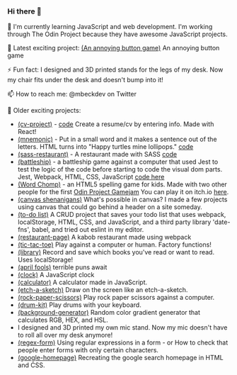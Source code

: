 ### Hi there 👋
🌱 I'm currently learning JavaScript and web development. I'm working through The Odin Project because they have awesome JavaScript projects.

🔭 Latest exciting project: [(An annoying button game)](https://mbeckdev.github.io/javascript-mini-projects/) An annoying button game

⚡ Fun fact: I designed and 3D printed stands for the legs of my desk. Now my chair fits under the desk and doesn't bump into it!

📫 How to reach me: @mbeckdev on Twitter

🔭 Older exciting projects: 
- [(cv-project)](https://mbeckdev.github.io/cv-project/) - [code](https://github.com/mbeckdev/cv-project) Create a resume/cv by entering info. Made with React!
- [(mnemonic)](https://mbeckdev.github.io/mnemonic/) - Put in a small word and it makes a sentence out of the letters. HTML turns into "Happy turtles mine lollipops." [code](https://github.com/mbeckdev/mnemonic)
- [(sass-restaurant)](https://mbeckdev.github.io/sass-restaurant/)  -  A restaurant made with SASS [code](https://github.com/mbeckdev/sass-restaurant)
- [(battleship)](https://mbeckdev.github.io/battleship/) -  a battleship game against a computer that used Jest to test the logic of the code before starting to code the visual dom parts. Jest, Webpack, HTML, CSS, JavaScript [code here](https://github.com/mbeckdev/battleship)
- [(Word Chomp)](https://github.com/mbeckdev/spell-man) - an HTML5 spelling game for kids. Made with two other people for the first [Odin Project Gamejam](https://itch.io/jam/top-jam-1) You can play it on itch.io [here](https://mbeckdev.itch.io/word-chomp).
- [(canvas shenanigans)](https://mbeckdev.github.io/canvas-shenanigans/) What's possible in canvas? I made a few projects using canvas that could go behind a header on a site someday.
- [(to-do list)](https://mbeckdev.github.io/to-do-list/) A CRUD project that saves your todo list that uses webpack, localStorage, HTML, CSS, and JavaScript, and a third party library 'date-fns', babel, and tried out eslint in my editor.
- [(restaurant-page)](https://mbeckdev.github.io/restaurant-page/) A kabob restaurant made using webpack
- [(tic-tac-toe)](https://mbeckdev.github.io/tic-tac-toe/) Play against a computer or human. Factory functions!
- [(library)](https://mbeckdev.github.io/library/) Record and save which books you've read or want to read. Uses localStorage!
- [(april fools)](https://mbeckdev.github.io/april-fools-21/) terrible puns await
- [(clock)](https://mbeckdev.github.io/clock/) A JavaScript clock
- [(calculator)](https://mbeckdev.github.io/calculator/) A calculator made in JavaScript.
- [(etch-a-sketch)](https://mbeckdev.github.io/etch-a-sketch/) Draw on the screen like an etch-a-sketch.
- [(rock-paper-scissors)](https://mbeckdev.github.io/rock-paper-scissors/) Play rock paper scissors against a computer.
- [(drum-kit)](https://mbeckdev.github.io/drum-kit/) Play drums with your keyboard.
- [(background-generator)](https://mbeckdev.github.io/background-generator/) Random color gradient generator that calculates RGB, HEX, and HSL.
- I designed and 3D printed my own mic stand. Now my mic doesn't have to roll all over my desk anymore!
- [(regex-form)](https://mbeckdev.github.io/regex-form/) Using regular expressions in a form -  or How to check that people enter forms with only certain characters.
- [(google-homepage)](https://mbeckdev.github.io/google-homepage/) Recreating the google search homepage in HTML and CSS.
      

<!--
**mbeckdev/mbeckdev** is a ✨ _special_ ✨ repository because its `README.md` (this file) appears on your GitHub profile.

Here are some ideas to get you started:
- 🌱 I'm currently learning ...
- 🔭 I’m currently working on ...
- 🌱 I’m currently learning ...
- 👯 I’m looking to collaborate on ...
- 🤔 I’m looking for help with ...
- 💬 Ask me about ...
- 📫 How to reach me: ...
- 😄 Pronouns: ...
- ⚡ Fun fact: ...
-->
